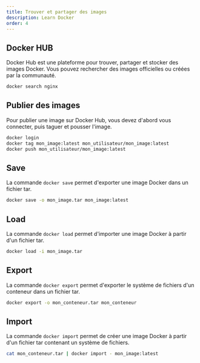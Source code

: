 ```yaml
---
title: Trouver et partager des images
description: Learn Docker
order: 4
---
```


## Docker HUB

Docker Hub est une plateforme pour trouver, partager et stocker des images Docker. Vous pouvez rechercher des images officielles ou créées par la communauté.

```bash
docker search nginx
```

## Publier des images

Pour publier une image sur Docker Hub, vous devez d'abord vous connecter, puis taguer et pousser l'image.

```bash
docker login
docker tag mon_image:latest mon_utilisateur/mon_image:latest
docker push mon_utilisateur/mon_image:latest
```

## Save

La commande `docker save` permet d'exporter une image Docker dans un fichier tar.

```bash
docker save -o mon_image.tar mon_image:latest
```

## Load

La commande `docker load` permet d'importer une image Docker à partir d'un fichier tar.

```bash
docker load -i mon_image.tar
```

## Export

La commande `docker export` permet d'exporter le système de fichiers d'un conteneur dans un fichier tar.

```bash
docker export -o mon_conteneur.tar mon_conteneur
```

## Import

La commande `docker import` permet de créer une image Docker à partir d'un fichier tar contenant un système de fichiers.

```bash
cat mon_conteneur.tar | docker import - mon_image:latest
```

